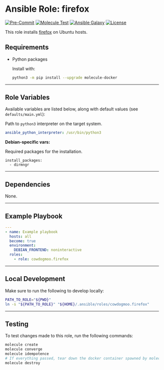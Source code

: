 # Ansible Role: firefox

[![Pre-Commit](https://github.com/cowdogmoo/ansible-firefox/actions/workflows/pre-commit.yaml/badge.svg)](https://github.com/cowdogmoo/ansible-firefox/actions/workflows/pre-commit.yaml)
[![Molecule Test](https://github.com/cowdogmoo/ansible-firefox/actions/workflows/molecule.yaml/badge.svg)](https://github.com/cowdogmoo/ansible-firefox/actions/workflows/molecule.yaml)
[![Ansible Galaxy](https://img.shields.io/badge/Galaxy-cowdogmoo.firefox-660198.svg?style=flat)](https://galaxy.ansible.com/cowdogmoo/firefox)
[![License](https://img.shields.io/github/license/CowDogMoo/ansible-firefox?label=License&style=flat&color=blue&logo=github)](https://github.com/CowDogMoo/ansible-firefox/blob/main/LICENSE)

This role installs [firefox](https://www.mozilla.org/en-US/firefox/new/)
on Ubuntu hosts.

## Requirements

- Python packages

  Install with:

  ```bash
  python3 -m pip install --upgrade molecule-docker
  ```

---

## Role Variables

Available variables are listed below, along with default values (see `defaults/main.yml`):

Path to `python3` interpreter on the target system.

```yaml
ansible_python_interpreter: /usr/bin/python3
```

**Debian-specific vars:**

Required packages for the installation.

```yaml:
install_packages:
  - dirmngr
```

---

## Dependencies

None.

---

## Example Playbook

```yaml
---
- name: Example playbook
  hosts: all
  become: true
  environment:
    DEBIAN_FRONTEND: noninteractive
  roles:
    - role: cowdogmoo.firefox
```

---

## Local Development

Make sure to run the following to develop locally:

```bash
PATH_TO_ROLE="${PWD}"
ln -s "${PATH_TO_ROLE}" "${HOME}/.ansible/roles/cowdogmoo.firefox"
```

---

## Testing

To test changes made to this role, run the following commands:

```bash
molecule create
molecule converge
molecule idempotence
# If everything passed, tear down the docker container spawned by molecule:
molecule destroy
```
